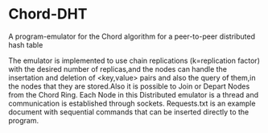 # Chord-DHT
A program-emulator for the Chord algorithm for a peer-to-peer distributed hash table

The emulator is implemented to use chain replications (k=replication factor) with the desired number of replicas,and the nodes can handle the insertation and deletion of <key,value> pairs and also the query of them,in the nodes that they are stored.Also it is possible to Join or Depart Nodes from the Chord Ring.
Each Node in this Distributed emulator is a thread and communication is established through sockets.
Requests.txt is an example document with sequential commands that can be inserted directly to the program.
